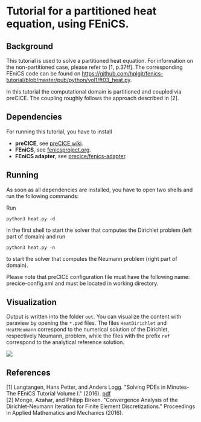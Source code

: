 # Tutorial for a partitioned heat equation, using FEniCS.

## Background

This tutorial is used to solve a partitioned heat equation. For information on the non-partitioned case, please refer to [1, p.37ff]. The corresponding FEniCS code can be found on https://github.com/hplgit/fenics-tutorial/blob/master/pub/python/vol1/ft03_heat.py.

In this tutorial the computational domain is partitioned and coupled via preCICE. The coupling roughly follows the approach described in [2].

## Dependencies

For running this tutorial, you have to install

* **preCICE**, see [preCICE wiki](https://github.com/precice/precice/wiki/Building).
* **FEniCS**, see [fenicsproject.org](https://fenicsproject.org/download/).
* **FEniCS adapter**, see [precice/fenics-adapter](https://github.com/precice/fenics-adapter).

## Running

As soon as all dependencies are installed, you have to open two shells and run the following commands:

Run 
```
python3 heat.py -d
```
in the first shell to start the solver that computes the Dirichlet problem (left part of domain) and run
```
python3 heat.py -n
```
to start the solver that computes the Neumann problem (right part of domain). 

Please note that preCICE configuration file must have the following name: precice-config.xml and must be located in working directory.

## Visualization

Output is written into the folder `out`. You can visualize the content with paraview by opening the `*.pvd` files. The files `HeatDirichlet` and `HeatNeumann` correspond to the numerical solution of the Dirichlet, respectively Neumann, problem, while the files with the prefix `ref` correspond to the analytical reference solution.

![](movie.gif)

## References

[1] Langtangen, Hans Petter, and Anders Logg. "Solving PDEs in Minutes-The FEniCS Tutorial Volume I." (2016). [pdf](https://fenicsproject.org/pub/tutorial/pdf/fenics-tutorial-vol1.pdf)  
[2] Monge, Azahar, and Philipp Birken. "Convergence Analysis of the Dirichlet-Neumann Iteration for Finite Element Discretizations." Proceedings in Applied Mathematics and Mechanics (2016).
